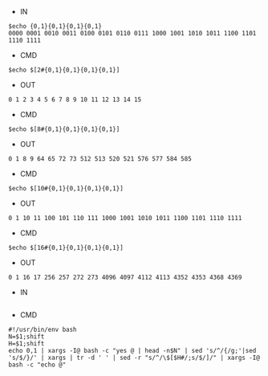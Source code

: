 - IN

```
$echo {0,1}{0,1}{0,1}{0,1}
0000 0001 0010 0011 0100 0101 0110 0111 1000 1001 1010 1011 1100 1101 1110 1111
```

- CMD

```
$echo $[2#{0,1}{0,1}{0,1}{0,1}]
```


- OUT


```
0 1 2 3 4 5 6 7 8 9 10 11 12 13 14 15
```

- CMD

```
$echo $[8#{0,1}{0,1}{0,1}{0,1}]
```


- OUT


```
0 1 8 9 64 65 72 73 512 513 520 521 576 577 584 585
```

- CMD

```
$echo $[10#{0,1}{0,1}{0,1}{0,1}]
```


- OUT


```
0 1 10 11 100 101 110 111 1000 1001 1010 1011 1100 1101 1110 1111
```

- CMD

```
$echo $[16#{0,1}{0,1}{0,1}{0,1}]
```


- OUT


```
0 1 16 17 256 257 272 273 4096 4097 4112 4113 4352 4353 4368 4369
```



- IN

```

```


- CMD

```
#!/usr/bin/env bash
N=$1;shift
H=$1;shift
echo 0,1 | xargs -I@ bash -c "yes @ | head -n$N" | sed 's/^/{/g;'|sed 's/$/}/' | xargs | tr -d ' ' | sed -r "s/^/\$[$H#/;s/$/]/" | xargs -I@ bash -c "echo @"
```
